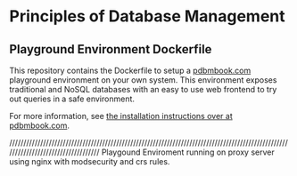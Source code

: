 # Principles of Database Management
## Playground Environment Dockerfile

This repository contains the Dockerfile to setup a [pdbmbook.com](http://www.pdbmbook.com) playground environment on your own system. This environment exposes traditional and NoSQL databases with an easy to use web frontend to try out queries in a safe environment.

For more information, see [the installation instructions over at pdbmbook.com](http://www.pdbmbook.com/practice).

///////////////////////////////////////////////////////////////////////////////////////////////////////////////////////////////////
Playgound Enviroment running on proxy server using nginx with modsecurity and crs rules.

